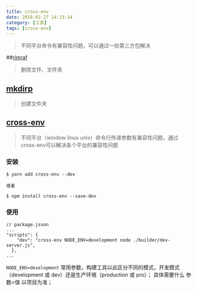 ```yaml
---
title: cross-env
date: 2018-02-27 14:13:14
category: [工具]
tags: [cross-env]
---
```

> 不同平台命令有兼容性问题，可以通过一些第三方包解决

##[rimraf](https://www.npmjs.com/package/rimraf)
> 删除文件、文件夹

## [mkdirp](https://github.com/substack/node-mkdirp)
> 创建文件夹

## [cross-env](https://www.npmjs.com/package/cross-env) 
>不同平台（window linux unix）命令行传递参数有兼容性问题，通过cross-env可以解决各个平台的兼容性问题

### 安装
```
$ yarn add cross-env --dev

或者

$ npm install cross-env --save-dev
```
### 使用

```
// package.jsxon
...
"scripts": {
    "dev": "cross-env NODE_ENV=development node ./builder/dev-server.js",
  },
...
```
`NODE_ENV=development` 常用参数，构建工具以此区分不同的模式，开发模式（development 或 dev）还是生产环境（production 或 pro）；
具体需要什么 参数=值 以项目为准；


